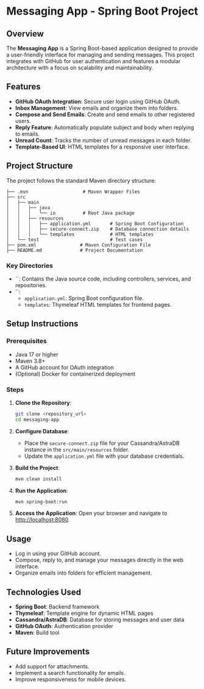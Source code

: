 
# Messaging App - Spring Boot Project

## Overview

The **Messaging App** is a Spring Boot-based application designed to provide a user-friendly interface for managing and sending messages. This project integrates with GitHub for user authentication and features a modular architecture with a focus on scalability and maintainability.

## Features

- **GitHub OAuth Integration**: Secure user login using GitHub OAuth.
- **Inbox Management**: View emails and organize them into folders.
- **Compose and Send Emails**: Create and send emails to other registered users.
- **Reply Feature**: Automatically populate subject and body when replying to emails.
- **Unread Count**: Tracks the number of unread messages in each folder.
- **Template-Based UI**: HTML templates for a responsive user interface.

## Project Structure

The project follows the standard Maven directory structure:

```
├── .mvn                    # Maven Wrapper Files
├── src
│   ├── main
│   │   ├── java
│   │   │   └── io          # Root Java package
│   │   ├── resources
│   │   │   ├── application.yml       # Spring Boot Configuration
│   │   │   ├── secure-connect.zip    # Database connection details
│   │   │   └── templates             # HTML templates
│   └── test                          # Test cases
├── pom.xml                # Maven Configuration File
├── README.md              # Project Documentation
```

### Key Directories

- ``: Contains the Java source code, including controllers, services, and repositories.
- ``:
  - `application.yml`: Spring Boot configuration file.
  - `templates`: Thymeleaf HTML templates for frontend pages.

## Setup Instructions

### Prerequisites

- Java 17 or higher
- Maven 3.8+
- A GitHub account for OAuth integration
- (Optional) Docker for containerized deployment

### Steps

1. **Clone the Repository**:

   ```bash
   git clone <repository_url>
   cd messaging-app
   ```

2. **Configure Database**:

   - Place the `secure-connect.zip` file for your Cassandra/AstraDB instance in the `src/main/resources` folder.
   - Update the `application.yml` file with your database credentials.

3. **Build the Project**:

   ```bash
   mvn clean install
   ```

4. **Run the Application**:

   ```bash
   mvn spring-boot:run
   ```

5. **Access the Application**: Open your browser and navigate to [http://localhost:8080](http://localhost:8080).

## Usage

- Log in using your GitHub account.
- Compose, reply to, and manage your messages directly in the web interface.
- Organize emails into folders for efficient management.

## Technologies Used

- **Spring Boot**: Backend framework
- **Thymeleaf**: Template engine for dynamic HTML pages
- **Cassandra/AstraDB**: Database for storing messages and user data
- **GitHub OAuth**: Authentication provider
- **Maven**: Build tool

## Future Improvements

- Add support for attachments.
- Implement a search functionality for emails.
- Improve responsiveness for mobile devices.


